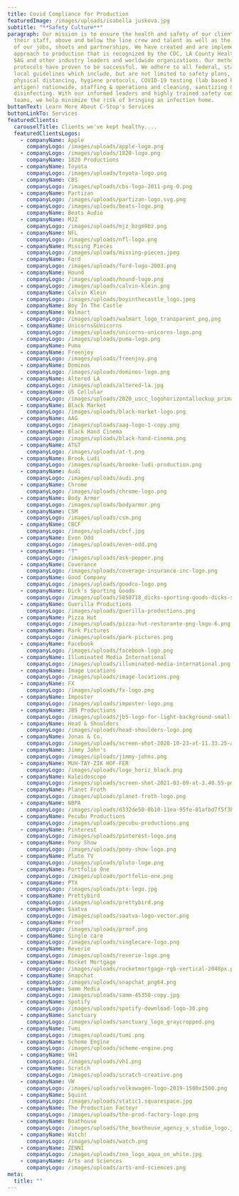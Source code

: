 ```yaml
---
title: Covid Compliance for Production
featuredImage: /images/uploads/isabella juskova.jpg
subtitle: "**Safety Culture**"
paragraph: Our mission is to ensure the health and safety of our clients and
  their staff, above and below the line crew and talent as well as the integrity
  of our jobs, shoots and partnerships. We have created and are implementing an
  approach to production that is recognized by the CDC, LA County Health, IATSE,
  SAG and other industry leaders and worldwide organizations. Our methods and
  protocols have proven to be successful. We adhere to all federal, state and
  local guidelines which include, but are not limited to safety plans,
  physical distancing, hygiene protocols, COVID-19 testing (lab based PCR and
  antigen) nationwide, staffing & operations and cleaning, sanitizing &
  disinfecting. With our informed leaders and highly trained safety compliance
  teams, we help minimize the risk of bringing an infection home.
buttonText: Learn More About C-Stop's Services
buttonLinkTo: Services
featuredClients:
  carouselTitle: Clients we've kept healthy....
  featuredClientsLogos:
    - companyName: Apple
      companyLogo: /images/uploads/apple-logo.png
    - companyLogo: /images/uploads/1820-logo.png
      companyName: 1820 Productions
    - companyName: Toyota
      companyLogo: /images/uploads/toyota-logo.png
    - companyName: CBS
      companyLogo: /images/uploads/cbs-logo-2011-png-0.png
    - companyName: Partizan
      companyLogo: /images/uploads/partizan-logo.svg.png
    - companyLogo: /images/uploads/beats-logo.png
      companyName: Beats Audio
    - companyName: MJZ
      companyLogo: /images/uploads/mjz_bzgm9bz.png
    - companyName: NFL
      companyLogo: /images/uploads/nfl-logo.png
    - companyName: Missing Pieces
      companyLogo: /images/uploads/missing-pieces.jpeg
    - companyName: Ford
      companyLogo: /images/uploads/ford-logo-2003.png
    - companyName: Hound
      companyLogo: /images/uploads/hound-logo.png
    - companyLogo: /images/uploads/calvin-klein.png
      companyName: Calvin Klein
    - companyLogo: /images/uploads/boyinthecastle_logo.jpeg
      companyName: Boy In The Castle
    - companyName: Walmart
      companyLogo: /images/uploads/walmart_logo_transparent_png.png
    - companyName: Unicorns&Unicorns
      companyLogo: /images/uploads/unicorns-unicorns-logo.png
    - companyLogo: /images/uploads/puma-logo.png
      companyName: Puma
    - companyName: Freenjoy
      companyLogo: /images/uploads/freenjoy.png
    - companyName: Dominos
      companyLogo: /images/uploads/dominos-logo.png
    - companyName: Altered LA
      companyLogo: /images/uploads/altered-la.jpg
    - companyName: US Cellular
      companyLogo: /images/uploads/2020_uscc_logohorizontallockup_primaryredblue_pantone_tm.png
    - companyName: Black Market
      companyLogo: /images/uploads/black-market-logo.png
    - companyName: AAG
      companyLogo: /images/uploads/aag-logo-1-copy.png
    - companyName: Black Hand Cinema
      companyLogo: /images/uploads/black-hand-cinema.png
    - companyName: AT&T
      companyLogo: /images/uploads/at-t.png
    - companyName: Brook Ludi
      companyLogo: /images/uploads/brooke-ludi-production.png
    - companyName: Audi
      companyLogo: /images/uploads/audi.png
    - companyName: Chrome
      companyLogo: /images/uploads/chrome-logo.png
    - companyName: Body Armor
      companyLogo: /images/uploads/bodyarmor.png
    - companyName: CSM
      companyLogo: /images/uploads/csm.png
    - companyName: CBCF
      companyLogo: /images/uploads/cbcf.jpg
    - companyName: Even Odd
      companyLogo: /images/uploads/even-odd.png
    - companyName: "?"
      companyLogo: /images/uploads/ask-pepper.png
    - companyName: Coverance
      companyLogo: /images/uploads/coverage-insurance-inc-logo.png
    - companyName: Good Company
      companyLogo: /images/uploads/goodco-logo.png
    - companyName: Dick's Sporting Goods
      companyLogo: /images/uploads/5050718_dicks-sporting-goods-dicks-sporting-goods-logo-png.jpg
    - companyName: Guerilla Productions
      companyLogo: /images/uploads/guerilla-productions.png
    - companyName: Pizza Hut
      companyLogo: /images/uploads/pizza-hut-restorante-png-logo-6.png
    - companyName: Park Pictures
      companyLogo: /images/uploads/park-pictures.png
    - companyName: Facebook
      companyLogo: /images/uploads/facebook-logo.png
    - companyName: Illuminated Media International
      companyLogo: /images/uploads/illuminated-media-international.png
    - companyName: Image Locations
      companyLogo: /images/uploads/image-locations.png
    - companyName: FX
      companyLogo: /images/uploads/fx-logo.png
    - companyName: Imposter
      companyLogo: /images/uploads/imposter-logo.png
    - companyName: JB5 Productions
      companyLogo: /images/uploads/jb5-logo-for-light-background-small-copy.png
    - companyName: Head & Shoulders
      companyLogo: /images/uploads/head-shoulders-logo.png
    - companyName: Jonas & Co.
      companyLogo: /images/uploads/screen-shot-2020-10-23-at-11.33.25-am.png
    - companyName: Jimmy John's
      companyLogo: /images/uploads/jimmy-johns.png
    - companyName: MUH-TAY-ZIK HOF-FER
      companyLogo: /images/uploads/logo_horiz_black.png
    - companyName: Kaleidoscope
      companyLogo: /images/uploads/screen-shot-2021-03-09-at-3.40.55-pm.png
    - companyName: Planet Froth
      companyLogo: /images/uploads/planet-froth-logo.png
    - companyName: NBPA
      companyLogo: /images/uploads/d332de50-0b10-11ea-95fe-01afbd7f5f3b-nbpa.png
    - companyName: Pecubu Productions
      companyLogo: /images/uploads/pecubu-productions.png
    - companyName: Pinterest
      companyLogo: /images/uploads/pinterest-logo.png
    - companyName: Pony Show
      companyLogo: /images/uploads/pony-show-logo.png
    - companyName: Pluto TV
      companyLogo: /images/uploads/pluto-logo.png
    - companyName: Portfolio One
      companyLogo: /images/uploads/portfolio-one.png
    - companyName: PTX
      companyLogo: /images/uploads/ptx-logo.jpg
    - companyName: Prettybird
      companyLogo: /images/uploads/prettybird.png
    - companyName: Saatva
      companyLogo: /images/uploads/saatva-logo-vector.png
    - companyName: Proof
      companyLogo: /images/uploads/proof.png
    - companyName: Single care
      companyLogo: /images/uploads/singlecare-logo.png
    - companyName: Reverie
      companyLogo: /images/uploads/reverie-logo.png
    - companyName: Rocket Mortgage
      companyLogo: /images/uploads/rocketmortgage-rgb-vertical-2048px.png
    - companyName: Snapchat
      companyLogo: /images/uploads/snapchat_png64.png
    - companyName: Samm Media
      companyLogo: /images/uploads/samm-45350-copy.jpg
    - companyName: Spotify
      companyLogo: /images/uploads/spotify-download-logo-30.png
    - companyName: Sanctuary
      companyLogo: /images/uploads/sanctuary_logo_graycropped.png
    - companyName: Tumi
      companyLogo: /images/uploads/tumi.png
    - companyName: Scheme Engine
      companyLogo: /images/uploads/scheme-engine.png
    - companyName: VH1
      companyLogo: /images/uploads/vh1.png
    - companyName: Scratch
      companyLogo: /images/uploads/scratch-creative.png
    - companyName: VW
      companyLogo: /images/uploads/volkswagen-logo-2019-1500x1500.png
    - companyName: Squint
      companyLogo: /images/uploads/static1.squarespace.jpg
    - companyName: The Production Factoyr
      companyLogo: /images/uploads/the-prod-factory-logo.png
    - companyName: Boathouse
      companyLogo: /images/uploads/the_boathouse_agency_x_studio_logo.jpg
    - companyName: Watch!
      companyLogo: /images/uploads/watch.png
    - companyName: ZENNI
      companyLogo: /images/uploads/zen_logo_aqua_on_white.jpg
    - companyName: Arts and Sciences
      companyLogo: /images/uploads/arts-and-sciences.png
meta:
  title: ""
---
```

